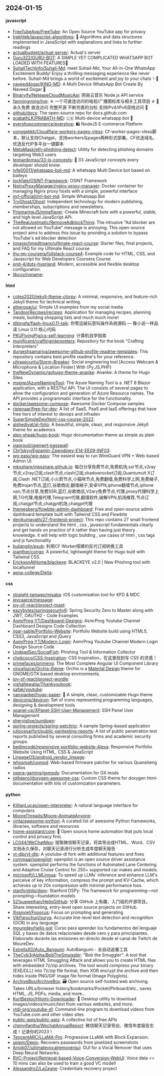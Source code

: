 ## 2024-01-15

#### javascript
* [FreeTubeApp/FreeTube](https://github.com/FreeTubeApp/FreeTube): An Open Source YouTube app for privacy
* [trekhleb/javascript-algorithms](https://github.com/trekhleb/javascript-algorithms): 📝 Algorithms and data structures implemented in JavaScript with explanations and links to further readings
* [actualbudget/actual-server](https://github.com/actualbudget/actual-server): Actual's server
* [Guru322/GURU-BOT](https://github.com/Guru322/GURU-BOT): A SIMPLE YET COMPLICATED WHATSAPP BOT LOADED WITH FEATURES🚩
* [SuhailTechInfo/Suhail-Md](https://github.com/SuhailTechInfo/Suhail-Md): meet Suhail-Md, Your All-in-One WhatsApp Excitement Buddy! Enjoy a thrilling messaging experience like never before. Suhail-Md brings a world of excitement and joy to your chats ✨🤖
* [naveeddogar/KING-MD](https://github.com/naveeddogar/KING-MD): A Multi Device WhatsApp Bot Create By Naveed Dogar 🍁
* [Binaryify/NeteaseCloudMusicApi](https://github.com/Binaryify/NeteaseCloudMusicApi): 网易云音乐 Node.js API service
* [fanmingming/live](https://github.com/fanmingming/live): ✯ 一个可直连访问的电视/广播图标库与相关工具项目 ✯ 🔕 永久免费 直连访问 完整开源 不断完善的台标 支持IPv4/IPv6双栈访问 🔕
* [github/docs](https://github.com/github/docs): The open-source repo for docs.github.com
* [prabathLK/PRABATH-MD](https://github.com/prabathLK/PRABATH-MD): 🇱🇰 Multi-device whatsapp bot 🎉
* [evershopcommerce/evershop](https://github.com/evershopcommerce/evershop): 🛍️ NodeJS E-commerce Platform
* [yonggekkk/Cloudflare-workers-pages-vless](https://github.com/yonggekkk/Cloudflare-workers-pages-vless): Cf-worker-pages-vless脚本，默认支持Chatgpt，支持workers与pages两种形式部署。CF优选域名、优选反代IP多平台一键脚本
* [MetaMask/eth-phishing-detect](https://github.com/MetaMask/eth-phishing-detect): Utility for detecting phishing domains targeting Web3 users
* [leonardomso/33-js-concepts](https://github.com/leonardomso/33-js-concepts): 📜 33 JavaScript concepts every developer should know.
* [lyfe00011/whatsapp-bot-md](https://github.com/lyfe00011/whatsapp-bot-md): A whatsapp Multi Device bot based on baileys
* [lockfale/OSINT-Framework](https://github.com/lockfale/OSINT-Framework): OSINT Framework
* [NginxProxyManager/nginx-proxy-manager](https://github.com/NginxProxyManager/nginx-proxy-manager): Docker container for managing Nginx proxy hosts with a simple, powerful interface
* [inrl-official/inrl-bot-md](https://github.com/inrl-official/inrl-bot-md): Simple Whatsapp Bot
* [TryGhost/Ghost](https://github.com/TryGhost/Ghost): Independent technology for modern publishing, memberships, subscriptions and newsletters.
* [PrismarineJS/mineflayer](https://github.com/PrismarineJS/mineflayer): Create Minecraft bots with a powerful, stable, and high level JavaScript API.
* [TheRealJoelmatic/RemoveAdblockThing](https://github.com/TheRealJoelmatic/RemoveAdblockThing): The intrusive "Ad blocker are not allowed on YouTube" message is annoying. This open-source project aims to address this issue by providing a solution to bypass YouTube's ad blocker detection
* [jonasschmedtmann/ultimate-react-course](https://github.com/jonasschmedtmann/ultimate-react-course): Starter files, final projects, and FAQ for my Ultimate React course
* [jhu-ep-coursera/fullstack-course4](https://github.com/jhu-ep-coursera/fullstack-course4): Example code for HTML, CSS, and Javascript for Web Developers Coursera Course
* [end-4/dots-hyprland](https://github.com/end-4/dots-hyprland): Modern, accessible and flexible desktop configuration.
* [libccy/noname](https://github.com/libccy/noname): 

#### html
* [cotes2020/jekyll-theme-chirpy](https://github.com/cotes2020/jekyll-theme-chirpy): A minimal, responsive, and feature-rich Jekyll theme for technical writing.
* [atherosai/ui](https://github.com/atherosai/ui): Simple UI examples from my social media
* [TandoorRecipes/recipes](https://github.com/TandoorRecipes/recipes): Application for managing recipes, planning meals, building shopping lists and much much more!
* [dibingfa/flash-linux0.11-talk](https://github.com/dibingfa/flash-linux0.11-talk): 你管这破玩意叫操作系统源码 — 像小说一样品读 Linux 0.11 核心代码
* [PKUFlyingPig/cs-self-learning](https://github.com/PKUFlyingPig/cs-self-learning): 计算机自学指南
* [munificent/craftinginterpreters](https://github.com/munificent/craftinginterpreters): Repository for the book "Crafting Interpreters"
* [durgeshsamariya/awesome-github-profile-readme-templates](https://github.com/durgeshsamariya/awesome-github-profile-readme-templates): This repository contains best profile readme's for your reference.
* [ultrasecurity/Storm-Breaker](https://github.com/ultrasecurity/Storm-Breaker): Social engineering tool [Access Webcam & Microphone & Location Finder] With {Py,JS,PHP}
* [theNewDynamic/gohugo-theme-ananke](https://github.com/theNewDynamic/gohugo-theme-ananke): Ananke: A theme for Hugo Sites
* [mspnp/AzureNamingTool](https://github.com/mspnp/AzureNamingTool): The Azure Naming Tool is a .NET 8 Blazor application, with a RESTful API. The UI consists of several pages to allow the configuration and generation of Azure Resource names. The API provides a programmatic interface for the functionality.
* [docker/awesome-compose](https://github.com/docker/awesome-compose): Awesome Docker Compose samples
* [ripienaar/free-for-dev](https://github.com/ripienaar/free-for-dev): A list of SaaS, PaaS and IaaS offerings that have free tiers of interest to devops and infradev
* [SuperSimpleDev/html-css-course-2022](https://github.com/SuperSimpleDev/html-css-course-2022): 
* [alshedivat/al-folio](https://github.com/alshedivat/al-folio): A beautiful, simple, clean, and responsive Jekyll theme for academics
* [alex-shpak/hugo-book](https://github.com/alex-shpak/hugo-book): Hugo documentation theme as simple as plain book
* [xiaorouji/openwrt-passwall](https://github.com/xiaorouji/openwrt-passwall): 
* [Chr1skyy/Egzamin-Zawodowy-E14-EE09-INF03](https://github.com/Chr1skyy/Egzamin-Zawodowy-E14-EE09-INF03): 
* [wg-easy/wg-easy](https://github.com/wg-easy/wg-easy): The easiest way to run WireGuard VPN + Web-based Admin UI.
* [mksshare/mksshare.github.io](https://github.com/mksshare/mksshare.github.io): 每日分享免费节点,免费机场,ssr节点,v2ray节点,v2ray订阅,clash节点,clash订阅,shadowrocket订阅,Quantumult X订阅,Clash .NET订阅,小火箭节点,小猫咪节点,免费翻墙,免费科学上网,免费梯子,免费trojan节点,蓝灯,谷歌商店,翻墙梯子,安卓VPN,iphone翻墙节点,iphone vpn,节点分享,免费SSR,蓝灯,谷歌商店,V2ary免费节点,代理,proxy代理科学上网,TG代理,电报代理,Telegram代理,翻墙软件,破解VPN,机场推荐,节点订阅,chatgpt节点,chatgpt机场,chatgpt代理
* [themesberg/flowbite-admin-dashboard](https://github.com/themesberg/flowbite-admin-dashboard): Free and open-source admin dashboard template built with Tailwind CSS and Flowbite
* [devikumavath/27-frontend-project](https://github.com/devikumavath/27-frontend-project): This repo contains 27 small frontend projects to understand the html , css , javascript fundamentals clearly and get hands on practice of it rather than having just theory knowledge. it will help with logic building , use cases of html , css tags and js functionality
* [bulianglin/psub](https://github.com/bulianglin/psub): 利用CF Worker搭建的反代订阅转换工具
* [jpanther/congo](https://github.com/jpanther/congo): A powerful, lightweight theme for Hugo built with Tailwind CSS.
* [EricksonAtHome/blackeye](https://github.com/EricksonAtHome/blackeye): BLACKEYE v2.0 | New Phishing tool with localtunnel
* [apna-college/Delta](https://github.com/apna-college/Delta): 

#### css
* [straight-tamago/misaka](https://github.com/straight-tamago/misaka): iOS customisation tool for KFD & MDC
* [jeycaarce/message](https://github.com/jeycaarce/message): 
* [joy-of-react/project-toast](https://github.com/joy-of-react/project-toast): 
* [eazybytes/springsecurity6](https://github.com/eazybytes/springsecurity6): Spring Security Zero to Master along with JWT, OAUTH2 - Code Examples
* [AsmrProg-YT/Dashboard-Designs](https://github.com/AsmrProg-YT/Dashboard-Designs): AsmrProg Youtube Channel Dashboard Designs Code Collection
* [jigar-sable/Portfolio-Website](https://github.com/jigar-sable/Portfolio-Website): Portfolio Website build using HTML5, CSS3, JavaScript and jQuery
* [AsmrProg-YT/Modern-Login](https://github.com/AsmrProg-YT/Modern-Login): AsmrProg Youtube Channel Modern Login Design Source Code
* [UndeadSec/SocialFish](https://github.com/UndeadSec/SocialFish): Phishing Tool & Information Collector
* [chokcoco/CSS-Inspiration](https://github.com/chokcoco/CSS-Inspiration): CSS Inspiration，在这里找到写 CSS 的灵感！
* [primefaces/primeng](https://github.com/primefaces/primeng): The Most Complete Angular UI Component Library
* [vinceliuice/Orchis-theme](https://github.com/vinceliuice/Orchis-theme): Orchis is a [Material Design](https://material.io) theme for GNOME/GTK based desktop environments.
* [joy-of-react/project-wordle](https://github.com/joy-of-react/project-wordle): 
* [vishaltewatia/Thankyoubook](https://github.com/vishaltewatia/Thankyoubook): 
* [safak/youtube](https://github.com/safak/youtube): 
* [nanxiaobei/hugo-paper](https://github.com/nanxiaobei/hugo-paper): 🪺 A simple, clean, customizable Hugo theme
* [devicons/devicon](https://github.com/devicons/devicon): Set of icons representing programming languages, designing & development tools
* [xpanel-cp/XPanel-SSH-User-Management](https://github.com/xpanel-cp/XPanel-SSH-User-Management): SSH Panel User Management
* [sheryislive/sundown](https://github.com/sheryislive/sundown): 
* [spring-projects/spring-petclinic](https://github.com/spring-projects/spring-petclinic): A sample Spring-based application
* [juliocesarfort/public-pentesting-reports](https://github.com/juliocesarfort/public-pentesting-reports): A list of public penetration test reports published by several consulting firms and academic security groups.
* [bedimcode/responsive-portfolio-website-Alexa](https://github.com/bedimcode/responsive-portfolio-website-Alexa): Responsive Portfolio Website Using HTML, CSS & JavaScript
* [LineageOS/android_vendor_lineage](https://github.com/LineageOS/android_vendor_lineage): 
* [whosmatt/uvmod](https://github.com/whosmatt/uvmod): Web-based firmware patcher for various Quansheng radios
* [opera-gaming/gxmods](https://github.com/opera-gaming/gxmods): Documentation for GX mods
* [jothepro/doxygen-awesome-css](https://github.com/jothepro/doxygen-awesome-css): Custom CSS theme for doxygen html-documentation with lots of customization parameters.

#### python
* [KillianLucas/open-interpreter](https://github.com/KillianLucas/open-interpreter): A natural language interface for computers
* [MooreThreads/Moore-AnimateAnyone](https://github.com/MooreThreads/Moore-AnimateAnyone): 
* [vinta/awesome-python](https://github.com/vinta/awesome-python): A curated list of awesome Python frameworks, libraries, software and resources
* [home-assistant/core](https://github.com/home-assistant/core): 🏡 Open source home automation that puts local control and privacy first.
* [LC044/WeChatMsg](https://github.com/LC044/WeChatMsg): 提取微信聊天记录，将其导出成HTML、Word、CSV文档永久保存，对聊天记录进行分析生成年度聊天报告
* [yt-dlp/yt-dlp](https://github.com/yt-dlp/yt-dlp): A youtube-dl fork with additional features and fixes
* [commaai/openpilot](https://github.com/commaai/openpilot): openpilot is an open source driver assistance system. openpilot performs the functions of Automated Lane Centering and Adaptive Cruise Control for 250+ supported car makes and models.
* [microsoft/LLMLingua](https://github.com/microsoft/LLMLingua): To speed up LLMs' inference and enhance LLM's perceive of key information, compress the prompt and KV-Cache, which achieves up to 20x compression with minimal performance loss.
* [stanfordnlp/dspy](https://github.com/stanfordnlp/dspy): Stanford DSPy: The framework for programming—not prompting—foundation models
* [521xueweihan/HelloGitHub](https://github.com/521xueweihan/HelloGitHub): 分享 GitHub 上有趣、入门级的开源项目。Share interesting, entry-level open source projects on GitHub.
* [lllyasviel/Fooocus](https://github.com/lllyasviel/Fooocus): Focus on prompting and generating
* [VikParuchuri/surya](https://github.com/VikParuchuri/surya): Accurate line-level text detection and recognition (OCR) in any language
* [mouredev/hello-sql](https://github.com/mouredev/hello-sql): Curso para aprender los fundamentos del lenguaje SQL y bases de datos relacionales desde cero y para principiantes. Elaborado durante las emisiones en directo desde el canal de Twitch de MoureDev.
* [EstrellaXD/Auto_Bangumi](https://github.com/EstrellaXD/Auto_Bangumi): AutoBangumi - 全自动追番工具
* [TheCyb3rAlpha/BobTheSmuggler](https://github.com/TheCyb3rAlpha/BobTheSmuggler): "Bob the Smuggler": A tool that leverages HTML Smuggling Attack and allows you to create HTML files with embedded 7z/zip archives. The tool would compress your binary (EXE/DLL) into 7z/zip file format, then XOR encrypt the archive and then hides inside PNG/GIF image file format (Image Polyglots).
* [ArchiveBox/ArchiveBox](https://github.com/ArchiveBox/ArchiveBox): 🗃 Open source self-hosted web archiving. Takes URLs/browser history/bookmarks/Pocket/Pinboard/etc., saves HTML, JS, PDFs, media, and more...
* [KurtBestor/Hitomi-Downloader](https://github.com/KurtBestor/Hitomi-Downloader): 🍰 Desktop utility to download images/videos/music/text from various websites, and more.
* [ytdl-org/youtube-dl](https://github.com/ytdl-org/youtube-dl): Command-line program to download videos from YouTube.com and other video sites
* [public-apis/public-apis](https://github.com/public-apis/public-apis): A collective list of free APIs
* [chenyifanthu/WechatAnnualReport](https://github.com/chenyifanthu/WechatAnnualReport): 微信聊天记录导出、微信年度报告生成！记录你的2023！
* [TencentARC/LLaMA-Pro](https://github.com/TencentARC/LLaMA-Pro): Progressive LLaMA with Block Expansion.
* [spipm/Depix](https://github.com/spipm/Depix): Recovers passwords from pixelized screenshots
* [Anjok07/ultimatevocalremovergui](https://github.com/Anjok07/ultimatevocalremovergui): GUI for a Vocal Remover that uses Deep Neural Networks.
* [RVC-Project/Retrieval-based-Voice-Conversion-WebUI](https://github.com/RVC-Project/Retrieval-based-Voice-Conversion-WebUI): Voice data <= 10 mins can also be used to train a good VC model!
* [AlessandroZ/LaZagne](https://github.com/AlessandroZ/LaZagne): Credentials recovery project
